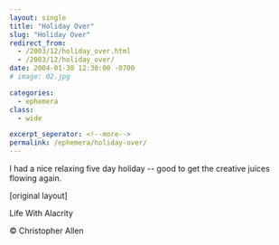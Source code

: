 ```yaml
---
layout: single
title: "Holiday Over"
slug: "Holiday Over"
redirect_from:
  - /2003/12/holiday_over.html
  - /2003/12/holiday_over/
date: 2004-01-30 12:30:00 -0700
# image: 02.jpg

categories:
  - ephemera
class:
  - wide

excerpt_seperator: <!--more-->
permalink: /ephemera/holiday-over/
---
```


I had a nice relaxing five day holiday -- good to get the creative juices flowing again.

[original layout]

Life With Alacrity

© Christopher Allen